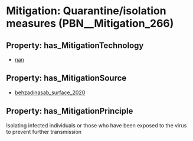 # Mitigation: __Quarantine/isolation measures__ (PBN__Mitigation_266)

## Property: has_MitigationTechnology

* [nan](../Technology/PBN__Technology_22)

## Property: has_MitigationSource

* [behzadinasab_surface_2020](../Article/PBN__Article_199)

## Property: has_MitigationPrinciple

Isolating infected individuals or those who have been exposed to the virus to prevent further transmission

